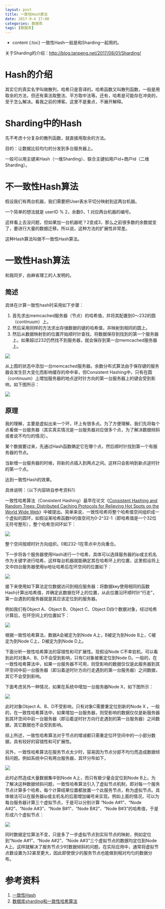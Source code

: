 ```yaml
---
layout: post
title: 一致性Hash算法
date: 2017-9-4 17:00
categories: 数据库
tags: [数据库]
---
```


* content
{:toc} 
一致性Hash一般是和Sharding一起用的。

关于Sharding的介绍：<http://blog.tanpeng.net/2017/08/01/Sharding/>

# Hash的介绍

其实它的真实名字叫做散列，哈希只是音译的。哈希函数又叫散列函数，一般是用取余的方法，但还有乘法取整法、平方取中法等。还有，哈希是可能存在冲突的，至于怎么解决。看我之前的博客。这里不是重点，不展开解释。

# Sharding中的Hash

先不考虑十分复杂的散列函数，就直接用取余的方法。

目的：让数据比较均匀的分发到多台服务器上。

一般可以用主键来Hash（一维Sharding）、联合主键如用户id+商户id（二维Sharding）。

# 不一致性Hash算法

假设我们有两台机器，我们需要把User表水平切分映射到这两台机器。

一个简单的想法就是 userID % 2，余数0，1 对应两台机器的编号。

这样看上去没问题，但如果加一台机器呢？2变成3，那么之前很多数的余数就变了，要进行大量的数据迁移。所以说，这种方法的扩展性非常差。

这种Hash算法叫做不一致性Hash算法。

# 一致性Hash算法

和我同岁，由麻省理工的人发明的。

## 简述

具体在计算一致性hash时采用如下步骤：

1. 首先求出memcached服务器（节点）的哈希值，并将其配置到0～232的圆（continuum）上。
2. 然后采用同样的方法求出存储数据的键的哈希值，并映射到相同的圆上。
3. 然后从数据映射到的位置开始顺时针查找，将数据保存到找到的第一个服务器上。如果超过232仍然找不到服务器，就会保存到第一台memcached服务器上。

![](https://troywu0.gitbooks.io/spark/content/assets/consistanthash1.png)

从上图的状态中添加一台memcached服务器。余数分布式算法由于保存键的服务器会发生巨大变化而影响缓存的命中率，但Consistent Hashing中，只有在圆（continuum）上增加服务器的地点逆时针方向的第一台服务器上的键会受到影响，如下图所示：

![](https://troywu0.gitbooks.io/spark/content/assets/consistanthash2.png)

## 原理

我的理解，主要是虚拟出来一个环，环上有很多点。为了方便理解，我们先将每个点看做一台服务器（其实真实情况是一台服务器对应很多个点，为了解决数据倾斜或者说不均匀的情况）。

某个数据要过来，先通过Hash函数确定它在哪个点，然后顺时针找到第一个有服务器的节点。

当新增一台服务器的时候，将新的点插入到两点之间。这样只会影响到新点逆时针的第一个点。

达到一致性Hash的效果。

具体说明：（以下内容转自参考资料1）

一致性哈希算法（Consistent Hashing）最早在论文《[Consistent Hashing and Random Trees: Distributed Caching Protocols for Relieving Hot Spots on the World Wide Web](http://dl.acm.org/citation.cfm?id=258660)》中被提出。简单来说，一致性哈希将整个哈希值空间组织成一个虚拟的圆环，如假设某哈希函数H的值空间为0-2^32-1（即哈希值是一个32位无符号整形），整个哈希空间环如下：

![](https://troywu0.gitbooks.io/spark/content/assets/consistanthash3.png)

整个空间按顺时针方向组织。0和232-1在零点中方向重合。

下一步将各个服务器使用Hash进行一个哈希，具体可以选择服务器的ip或主机名作为关键字进行哈希，这样每台机器就能确定其在哈希环上的位置，这里假设将上文中四台服务器使用ip地址哈希后在环空间的位置如下：

![](https://troywu0.gitbooks.io/spark/content/assets/consistanthash4.png)

接下来使用如下算法定位数据访问到相应服务器：将数据key使用相同的函数Hash计算出哈希值，并确定此数据在环上的位置，从此位置沿环顺时针“行走”，第一台遇到的服务器就是其应该定位到的服务器。

例如我们有Object A、Object B、Object C、Object D四个数据对象，经过哈希计算后，在环空间上的位置如下：

![](https://troywu0.gitbooks.io/spark/content/assets/consistanthash5.png)

根据一致性哈希算法，数据A会被定为到Node A上，B被定为到Node B上，C被定为到Node C上，D被定为到Node D上。

下面分析一致性哈希算法的容错性和可扩展性。现假设Node C不幸宕机，可以看到此时对象A、B、D不会受到影响，只有C对象被重定位到Node D。一般的，在一致性哈希算法中，如果一台服务器不可用，则受影响的数据仅仅是此服务器到其环空间中前一台服务器（即沿着逆时针方向行走遇到的第一台服务器）之间数据，其它不会受到影响。

下面考虑另外一种情况，如果在系统中增加一台服务器Node X，如下图所示：

![](https://troywu0.gitbooks.io/spark/content/assets/consistanthash6.png)

此时对象Object A、B、D不受影响，只有对象C需要重定位到新的Node X 。一般的，在一致性哈希算法中，如果增加一台服务器，则受影响的数据仅仅是新服务器到其环空间中前一台服务器（即沿着逆时针方向行走遇到的第一台服务器）之间数据，其它数据也不会受到影响。

综上所述，一致性哈希算法对于节点的增减都只需重定位环空间中的一小部分数据，具有较好的容错性和可扩展性。

另外，一致性哈希算法在服务节点太少时，容易因为节点分部不均匀而造成数据倾斜问题。例如系统中只有两台服务器，其环分布如下，

![](https://troywu0.gitbooks.io/spark/content/assets/consistanthash7.png)

此时必然造成大量数据集中到Node A上，而只有极少量会定位到Node B上。为了解决这种数据倾斜问题，一致性哈希算法引入了虚拟节点机制，即对每一个服务节点计算多个哈希，每个计算结果位置都放置一个此服务节点，称为虚拟节点。具体做法可以在服务器ip或主机名的后面增加编号来实现。例如上面的情况，可以为每台服务器计算三个虚拟节点，于是可以分别计算 “Node A#1”、“Node A#2”、“Node A#3”、“Node B#1”、“Node B#2”、“Node B#3”的哈希值，于是形成六个虚拟节点：

![](https://troywu0.gitbooks.io/spark/content/assets/consistanthash8.png)

同时数据定位算法不变，只是多了一步虚拟节点到实际节点的映射，例如定位到“Node A#1”、“Node A#2”、“Node A#3”三个虚拟节点的数据均定位到Node A上。这样就解决了服务节点少时数据倾斜的问题。在实际应用中，通常将虚拟节点数设置为32甚至更大，因此即使很少的服务节点也能做到相对均匀的数据分布。

# 参考资料

1. [一致性Hash](https://troywu0.gitbooks.io/spark/content/%E4%B8%80%E8%87%B4%E6%80%A7hash.html)
2. [数据库sharding和一致性哈希算法](http://www.voidcn.com/article/p-mkgksbor-eo.html)